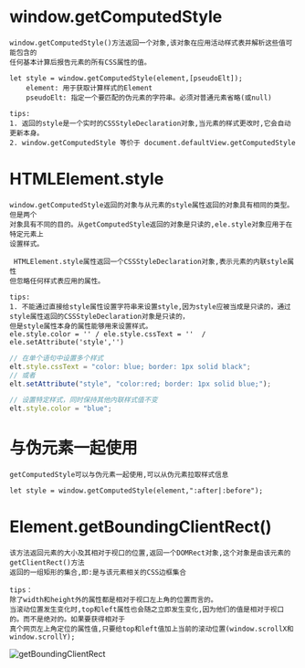 # window.getComputedStyle

    window.getComputedStyle()方法返回一个对象,该对象在应用活动样式表并解析这些值可能包含的
    任何基本计算后报告元素的所有CSS属性的值。
    
    let style = window.getComputedStyle(element,[pseudoElt]);
        element: 用于获取计算样式的Element
        pseudoElt: 指定一个要匹配的伪元素的字符串。必须对普通元素省略(或null)
        
    tips:
    1. 返回的style是一个实时的CSSStyleDeclaration对象,当元素的样式更改时,它会自动更新本身。
    2. window.getComputedStyle 等价于 document.defaultView.getComputedStyle
    
    
# HTMLElement.style

    window.getComputedStyle返回的对象与从元素的style属性返回的对象具有相同的类型。但是两个
    对象具有不同的目的。从getComputedStyle返回的对象是只读的,ele.style对象应用于在特定元素上
    设置样式。
    
     HTMLElement.style属性返回一个CSSStyleDeclaration对象,表示元素的内联style属性
    但忽略任何样式表应用的属性。  
	
	tips:
	1. 不能通过直接给style属性设置字符串来设置style,因为style应被当成是只读的，通过style属性返回的CSSStyleDeclaration对象是只读的，
	但是style属性本身的属性能够用来设置样式。
	ele.style.color = '' / ele.style.cssText = ''  /  ele.setAttribute('style','')
	
```js
// 在单个语句中设置多个样式
elt.style.cssText = "color: blue; border: 1px solid black"; 
// 或者
elt.setAttribute("style", "color:red; border: 1px solid blue;");

// 设置特定样式，同时保持其他内联样式值不变
elt.style.color = "blue";
```
# 与伪元素一起使用

    getComputedStyle可以与伪元素一起使用,可以从伪元素拉取样式信息
    
    let style = window.getComputedStyle(element,":after|:before");
    
# Element.getBoundingClientRect()

    该方法返回元素的大小及其相对于视口的位置,返回一个DOMRect对象,这个对象是由该元素的getClientRect()方法
    返回的一组矩形的集合,即:是与该元素相关的CSS边框集合
    
    tips：
    除了width和height外的属性都是相对于视口左上角的位置而言的。
    当滚动位置发生变化时,top和left属性也会随之立即发生变化,因为他们的值是相对于视口的。而不是绝对的。如果要获得相对于
    真个网页左上角定位的属性值,只要给top和left值加上当前的滚动位置(window.scrollX和window.scrollY);
    
![getBoundingClientRect]('./boundingClientRect.png')













